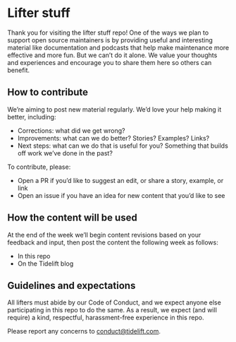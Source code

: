# Lifter stuff

Thank you for visiting the lifter stuff repo! One of the ways we plan to support open source maintainers is by providing useful and interesting material like documentation and podcasts that help make maintenance more effective and more fun. But we can’t do it alone. We value your thoughts and experiences and encourage you to share them here so others can benefit. 

## How to contribute

We’re aiming to post new material regularly. We’d love your help making it better, including:

* Corrections: what did we get wrong? 
* Improvements: what can we do better? Stories? Examples? Links?
* Next steps: what can we do that is useful for you? Something that builds off work we’ve done in the past?

To contribute, please:

* Open a PR if you’d like to suggest an edit, or share a story, example, or link
* Open an issue if you have an idea for new content that you’d like to see 

## How the content will be used

At the end of the week we’ll begin content revisions based on your feedback and input, then post the content the following week as follows:

* In this repo
* On the Tidelift blog

## Guidelines and expectations
All lifters must abide by our Code of Conduct, and we expect anyone else participating in this repo to do the same. As a result, we expect (and will require) a kind, respectful, harassment-free experience in this repo.

Please report any concerns to conduct@tidelift.com.

